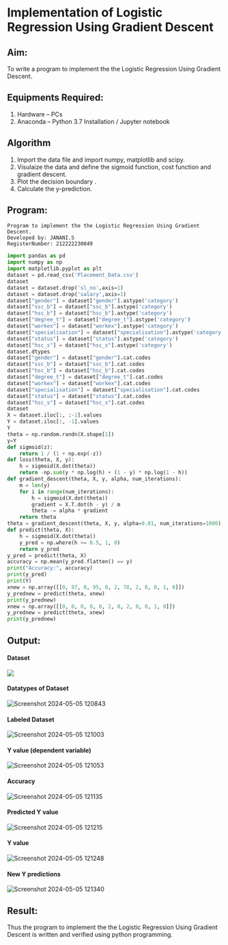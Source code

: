 # Implementation of Logistic Regression Using Gradient Descent

## Aim:
To write a program to implement the the Logistic Regression Using Gradient Descent.

## Equipments Required:
1. Hardware – PCs
2. Anaconda – Python 3.7 Installation / Jupyter notebook

## Algorithm
1. Import the data file and import numpy, matplotlib and scipy.
2. Visulaize the data and define the sigmoid function, cost function and gradient descent.
3. Plot the decision boundary .
4. Calculate the y-prediction.

## Program:
```
Program to implement the the Logistic Regression Using Gradient Descent.
Developed by: JANANI.S
RegisterNumber: 212222230049
```

```python
import pandas as pd
import numpy as np
import matplotlib.pyplot as plt
dataset = pd.read_csv('Placement_Data.csv')
dataset
dataset = dataset.drop('sl_no',axis=1) 
dataset = dataset.drop('salary',axis=1)
dataset["gender"] = dataset["gender"].astype('category')
dataset["ssc_b"] = dataset["ssc_b"].astype('category')
dataset["hsc_b"] = dataset["hsc_b"].astype('category')
dataset["degree_t"] = dataset["degree_t"].astype('category')
dataset["workex"] = dataset["workex"].astype('category')
dataset["specialisation"] = dataset["specialisation"].astype('category')
dataset["status"] = dataset["status"].astype('category')
dataset["hsc_s"] = dataset["hsc_s"].astype('category')
dataset.dtypes
dataset["gender"] = dataset["gender"].cat.codes
dataset["ssc_b"] = dataset["ssc_b"].cat.codes
dataset["hsc_b"] = dataset["hsc_b"].cat.codes
dataset["degree_t"] = dataset["degree_t"].cat.codes
dataset["workex"] = dataset["workex"].cat.codes
dataset["specialisation"] = dataset["specialisation"].cat.codes
dataset["status"] = dataset["status"].cat.codes
dataset["hsc_s"] = dataset["hsc_s"].cat.codes
dataset
X = dataset.iloc[:, :-1].values
Y = dataset.iloc[:, -1].values
Y
theta = np.random.randn(X.shape[1])
y=Y
def sigmoid(z):
    return 1 / (1 + np.exp(-z))
def loss(theta, X, y):
    h = sigmoid(X.dot(theta))
    return -np.sum(y * np.log(h) + (1 - y) * np.log(1 - h))
def gradient_descent(theta, X, y, alpha, num_iterations):
    m = len(y)
    for i in range(num_iterations):
        h = sigmoid(X.dot(theta))
        gradient = X.T.dot(h - y) / m
        theta -= alpha * gradient
    return theta
theta = gradient_descent(theta, X, y, alpha=0.01, num_iterations=1000)
def predict(theta, X):
    h = sigmoid(X.dot(theta))
    y_pred = np.where(h >= 0.5, 1, 0)
    return y_pred
y_pred = predict(theta, X)
accuracy = np.mean(y_pred.flatten() == y)
print("Accuracy:", accuracy)
print(y_pred)
print(Y)
xnew = np.array([[0, 87, 0, 95, 0, 2, 78, 2, 0, 0, 1, 0]])
y_prednew = predict(theta, xnew)
print(y_prednew)
xnew = np.array([[0, 0, 0, 0, 0, 2, 8, 2, 0, 0, 1, 0]])
y_prednew = predict(theta, xnew)
print(y_prednew)
```
## Output:
#### Dataset
<img src="https://github.com/Jenishajustin/-Implementation-of-Logistic-Regression-Using-Gradient-Descent/assets/119405070/ad5d1f34-ffdd-41cd-b4ae-674ea384f912">

#### Datatypes of Dataset
![Screenshot 2024-05-05 120843](https://github.com/Jenishajustin/-Implementation-of-Logistic-Regression-Using-Gradient-Descent/assets/119405070/1731c847-b835-4b10-99b7-d5c336e4b41d)

#### Labeled Dataset
![Screenshot 2024-05-05 121003](https://github.com/Jenishajustin/-Implementation-of-Logistic-Regression-Using-Gradient-Descent/assets/119405070/63885416-005c-4f68-a2eb-caf259cabe53)

#### Y value (dependent variable)
![Screenshot 2024-05-05 121053](https://github.com/Jenishajustin/-Implementation-of-Logistic-Regression-Using-Gradient-Descent/assets/119405070/d8c16cfa-c167-4cac-b9dd-b7245c0a5851)

#### Accuracy
![Screenshot 2024-05-05 121135](https://github.com/Jenishajustin/-Implementation-of-Logistic-Regression-Using-Gradient-Descent/assets/119405070/348c556c-dfb9-4d11-a098-af3f8e657d05)

#### Predicted Y value
![Screenshot 2024-05-05 121215](https://github.com/Jenishajustin/-Implementation-of-Logistic-Regression-Using-Gradient-Descent/assets/119405070/03dd51ee-da98-4b1f-bf10-e530673b898d)

#### Y value
![Screenshot 2024-05-05 121248](https://github.com/Jenishajustin/-Implementation-of-Logistic-Regression-Using-Gradient-Descent/assets/119405070/2ec95e50-3792-4181-bbbb-80fff7290fc8)

#### New Y predictions
![Screenshot 2024-05-05 121340](https://github.com/Jenishajustin/-Implementation-of-Logistic-Regression-Using-Gradient-Descent/assets/119405070/9a12df40-b93c-4662-bf91-38b78e35acdd)

## Result:
Thus the program to implement the the Logistic Regression Using Gradient Descent is written and verified using python programming.

